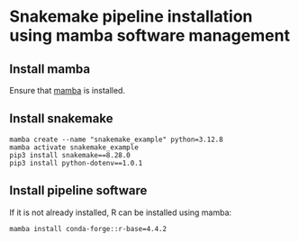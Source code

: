 # Snakemake pipeline installation using mamba software management

## Install mamba

Ensure that [mamba](readme-install-mamba.md) is installed.

## Install snakemake

```
mamba create --name "snakemake_example" python=3.12.8
mamba activate snakemake_example
pip3 install snakemake==8.28.0
pip3 install python-dotenv==1.0.1
```

## Install pipeline software

If it is not already installed, R can be installed using mamba:

```
mamba install conda-forge::r-base=4.4.2
```











